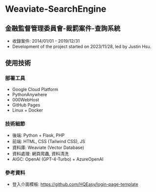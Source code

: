 # Weaviate-SearchEngine
## 金融監督管理委員會-裁罰案件-查詢系統
- 收錄案件: 2014/01/01 - 2019/12/31 
- Development of the project started on 2023/11/28, led by Justin Hsu.

## 使用技術
### 部署工具
- Google Cloud Platform
- PythonAnywhere
- 000WebHost
- GitHub Pages
- Linux + Docker

### 技術細節
- 後端: Python + Flask, PHP
- 前端: HTML, CSS (Tailwind CSS), JS
- 資料庫: Weaviate (Vector Database)
- 資料處理: 網頁爬蟲, 資料清洗
- AIGC: OpenAI (GPT-4-Turbo) + AzureOpenAI

### 參考資料
- 登入介面模板: https://github.com/HQEasy/login-page-template
